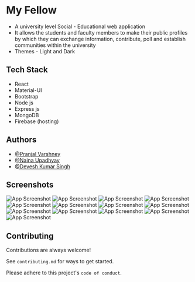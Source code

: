 
# My Fellow 
- A university level Social - Educational web application
- It allows the students and faculty members to make their public profiles by which they can exchange information, contribute, poll and establish communities within the university
- Themes - Light and Dark

## Tech Stack
- React
- Material-UI
- Bootstrap
- Node js
- Express js
- MongoDB
- Firebase (hosting)


## Authors

- [@Pranjal Varshney](https://www.github.com/pranjalvarshney)
- [@Naina Upadhyay](https://www.github.com/naina25)
- [@Devesh Kumar Singh](https://github.com/Devesh-19)


## Screenshots

![App Screenshot](https://github.com/pranjalvarshney/my-fellow/blob/main/sample/1.png)
![App Screenshot](https://github.com/pranjalvarshney/my-fellow/blob/main/sample/2.png)
![App Screenshot](https://github.com/pranjalvarshney/my-fellow/blob/main/sample/3.png)
![App Screenshot](https://github.com/pranjalvarshney/my-fellow/blob/main/sample/4.png)
![App Screenshot](https://github.com/pranjalvarshney/my-fellow/blob/main/sample/5.png)
![App Screenshot](https://github.com/pranjalvarshney/my-fellow/blob/main/sample/6.png)
![App Screenshot](https://github.com/pranjalvarshney/my-fellow/blob/main/sample/7.png)
![App Screenshot](https://github.com/pranjalvarshney/my-fellow/blob/main/sample/8.png)
![App Screenshot](https://github.com/pranjalvarshney/my-fellow/blob/main/sample/9.png)
![App Screenshot](https://github.com/pranjalvarshney/my-fellow/blob/main/sample/10.png)
![App Screenshot](https://github.com/pranjalvarshney/my-fellow/blob/main/sample/11.png)
![App Screenshot](https://github.com/pranjalvarshney/my-fellow/blob/main/sample/12.png)
![App Screenshot](https://github.com/pranjalvarshney/my-fellow/blob/main/sample/13.png)

## Contributing

Contributions are always welcome!

See `contributing.md` for ways to get started.

Please adhere to this project's `code of conduct`.

